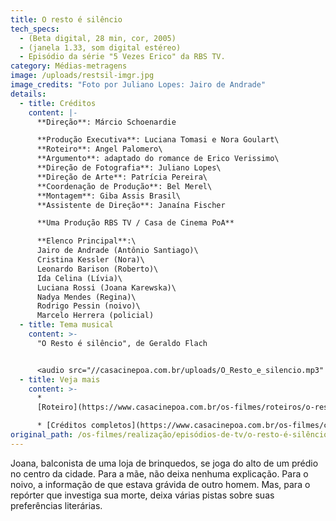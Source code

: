 ```yaml
---
title: O resto é silêncio
tech_specs:
  - (Beta digital, 28 min, cor, 2005)
  - (janela 1.33, som digital estéreo)
  - Episódio da série "5 Vezes Erico" da RBS TV.
category: Médias-metragens
image: /uploads/restsil-imgr.jpg
image_credits: "Foto por Juliano Lopes: Jairo de Andrade"
details:
  - title: Créditos
    content: |-
      **Direção**: Márcio Schoenardie

      **Produção Executiva**: Luciana Tomasi e Nora Goulart\
      **Roteiro**: Angel Palomero\
      **Argumento**: adaptado do romance de Erico Verissimo\
      **Direção de Fotografia**: Juliano Lopes\
      **Direção de Arte**: Patrícia Pereira\
      **Coordenação de Produção**: Bel Merel\
      **Montagem**: Giba Assis Brasil\
      **Assistente de Direção**: Janaína Fischer

      **Uma Produção RBS TV / Casa de Cinema PoA**

      **Elenco Principal**:\
      Jairo de Andrade (Antônio Santiago)\
      Cristina Kessler (Nora)\
      Leonardo Barison (Roberto)\
      Ida Celina (Lívia)\
      Luciana Rossi (Joana Karewska)\
      Nadya Mendes (Regina)\
      Rodrigo Pessin (noivo)\
      Marcelo Herrera (policial)
  - title: Tema musical
    content: >-
      "O Resto é silêncio", de Geraldo Flach


      <audio src="//casacinepoa.com.br/uploads/O_Resto_e_silencio.mp3" controls />
  - title: Veja mais
    content: >-
      *
      [Roteiro](https://www.casacinepoa.com.br/os-filmes/roteiros/o-resto-é-silêncio.html)[](/uploads/O_Resto_e_silencio.mp3)

      * [Créditos completos](https://www.casacinepoa.com.br/os-filmes/créditos/o-resto-é-silêncio.html)
original_path: /os-filmes/realização/episódios-de-tv/o-resto-é-silêncio.html
---
```

Joana, balconista de uma loja de brinquedos, se joga do alto de um prédio no centro da cidade. Para a mãe, não deixa nenhuma explicação. Para o noivo, a informação de que estava grávida de outro homem. Mas, para o repórter que investiga sua morte, deixa várias pistas sobre suas preferências literárias.

